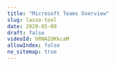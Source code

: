 ```yaml
---
title: "Microsoft Teams Overview"
slug: lasso-tool
date: 2020-05-08
draft: false
videoId: hRNAZdKkcaM
allowIndex: false
no_sitemap: true
---
```




